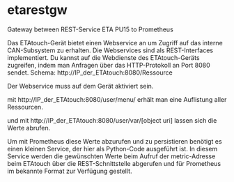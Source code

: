 # etarestgw
Gateway between REST-Service ETA PU15 to Prometheus

Das ETAtouch-Gerät bietet einen Webservice an um Zugriff auf das interne CAN-Subsystem zu erhalten. Die Webservices sind als REST-Interfaces implementiert. Du kannst auf die Webdienste des ETAtouch-Geräts zugreifen, indem man Anfragen über das HTTP-Protokoll an Port 8080 sendet. Schema: http://IP_der_ETAtouch:8080/Ressource

Der Webservice muss auf dem Gerät aktiviert sein.

mit http://IP_der_ETAtouch:8080/user/menu/ erhält man eine Auflistung aller Ressourcen.

und mit http://IP_der_ETAtouch:8080/user/var/[object uri] lassen sich die Werte abrufen.

Um mit Prometheus diese Werte abzurufen und zu persistieren benötigt es einen kleinen Service, der hier als Python-Code ausgeführt ist. In diesem Service werden die gewünschten Werte beim Aufruf der metric-Adresse beim ETAtouch über die REST-Schnittstelle abgerufen und für Prometheus im bekannte Format zur Verfügung gestellt.
